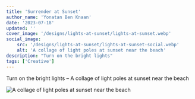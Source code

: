 ```yaml
---
title: 'Surrender at Sunset'
author_name: 'Yonatan Ben Knaan'
date: '2023-07-18'
updated: ''
cover_image: '/designs/lights-at-sunset/lights-at-sunset.webp'
social_image: 
    src: '/designs/lights-at-sunset/lights-at-sunset-social.webp'
    alt: 'A collage of light poles at sunset near the beach'
description: "Turn on the bright lights"
tags: ['Creative']
---
```


Turn on the bright lights – A collage of light poles at sunset near the beach

![A collage of light poles at sunset near the beach](/designs/lights-at-sunset/lights-at-sunset.webp)